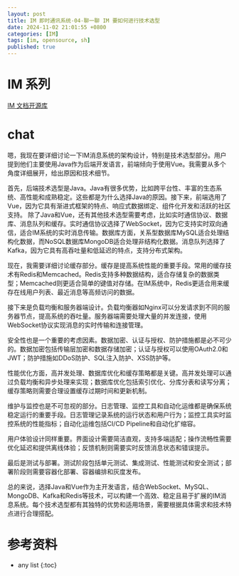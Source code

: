 ```yaml
---
layout: post
title: IM 即时通讯系统-04-聊一聊 IM 要如何进行技术选型
date: 2024-11-02 21:01:55 +0800
categories: [IM]
tags: [im, opensource, sh]
published: true
---
```


# IM 系列

[IM 文档开源库](https://github.com/houbb/im-doc)

# chat

嗯，我现在要详细讨论一下IM消息系统的架构设计，特别是技术选型部分。用户提到他们主要使用Java作为后端开发语言，前端倾向于使用Vue。我需要从多个角度详细展开，给出原因和技术细节。

首先，后端技术选型是Java。Java有很多优势，比如跨平台性、丰富的生态系统、高性能和成熟稳定。这些都是为什么选择Java的原因。接下来，前端选用了Vue，因为它具有渐进式框架的特点、响应式数据绑定、组件化开发和活跃的社区支持。
除了Java和Vue，还有其他技术选型需要考虑，比如实时通信协议、数据库、消息队列和缓存。实时通信协议选择了WebSocket，因为它支持实时双向通信，适合IM系统的实时消息传输。数据库方面，关系型数据库MySQL适合处理结构化数据，而NoSQL数据库MongoDB适合处理非结构化数据。消息队列选择了Kafka，因为它具有高吞吐量和低延迟的特点，支持分布式架构。

现在，我需要详细讨论缓存部分。缓存是提高系统性能的重要手段。常用的缓存技术有Redis和Memcached。Redis支持多种数据结构，适合存储复杂的数据类型；Memcached则更适合简单的键值对存储。在IM系统中，Redis更适合用来缓存在线用户列表、最近消息等高频访问的数据。

接下来是负载均衡和服务器端设计。负载均衡器如Nginx可以分发请求到不同的服务器节点，提高系统的吞吐量。服务器端需要处理大量的并发连接，使用WebSocket协议实现消息的实时传输和连接管理。

安全性也是一个重要的考虑因素。数据加密、认证与授权、防护措施都是必不可少的。数据加密包括传输层加密和数据存储加密；认证与授权可以使用OAuth2.0和JWT；防护措施如DDoS防护、SQL注入防护、XSS防护等。

性能优化方面，高并发处理、数据库优化和缓存策略都是关键。高并发处理可以通过负载均衡和异步处理来实现；数据库优化包括索引优化、分库分表和读写分离；缓存策略则需要合理设置缓存过期时间和更新机制。

维护与监控也是不可忽视的部分。日志管理、监控工具和自动化运维都是确保系统稳定运行的重要手段。日志管理记录系统的运行状态和用户行为；监控工具实时监控系统的性能指标；自动化运维包括CI/CD Pipeline和自动化扩缩容。

用户体验设计同样重要。界面设计需要简洁直观，支持多端适配；操作流畅性需要优化延迟和提供离线体验；反馈机制则需要实时反馈消息状态和错误提示。

最后是测试与部署。测试阶段包括单元测试、集成测试、性能测试和安全测试；部署阶段则需要容器化部署、容器编排和灰度发布。

总的来说，选择Java和Vue作为主开发语言，结合WebSocket、MySQL、MongoDB、Kafka和Redis等技术，可以构建一个高效、稳定且易于扩展的IM消息系统。每个技术选型都有其独特的优势和适用场景，需要根据具体需求和技术特点进行合理搭配。

# 参考资料

* any list
{:toc}